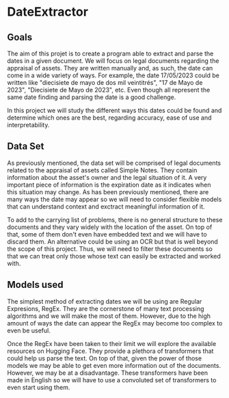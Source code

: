 # DateExtractor

## Goals

The aim of this projet is to create a program able to extract and parse the dates in a given document. We will focus on legal documents regarding the appraisal of assets. They are written manually and, as such, the date can come in a wide variety of ways. For example, the date 17/05/2023 could be written like "diecisiete de mayo de dos mil veintitrés", "17 de Mayo de 2023", "Diecisiete de Mayo de 2023", etc. Even though all represent the same date finding and parsing the date is a good challenge. 

In this project we will study the different ways this dates could be found and determine which ones are the best, regarding accuracy, ease of use and interpretability.

## Data Set

As previously mentioned, the data set will be comprised of legal documents related to the appraisal of assets called Simple Notes. They contain information about the asset's owner and the legal situation of it. A very important piece of information is the expiration date as it indicates when this situation may change. As has been previously mentioned, there are many ways the date may appear so we will need to consider flexible models that can understand context and exctract meaningful information of it. 

To add to the carrying list of problems, there is no general structure to these documents and they vary widely with the location of the asset. On top of that, some of them don't even have embedded text and we will have to discard them. An alternative could be using an OCR but that is well beyond the scope of this project. Thus, we will need to filter these documents so that we can treat only those whose text can easily be extracted and worked with. 

## Models used

The simplest method of extracting dates we will be using are Regular Expresions, RegEx. They are the cornerstone of many text processing algorithms and we will make the most of them. However, due to the high amount of ways the date can appear the RegEx may become too complex to even be useful. 

Once the RegEx have been taken to their limit we will explore the available resources on Hugging Face. They provide a plethora of transformers that could help us parse the text. On top of that, given the power of those models we may be able to get even more information out of the documents. However, we may be at a disadvantage. These transformers have been made in English so we will have to use a convoluted set of transformers to even start using them. 


